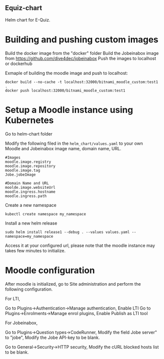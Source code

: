 ## Equiz-chart
Helm chart for E-Quiz.

# Building and pushing custom images

Build the docker image from the "docker" folder
Build the Jobeinabox image from https://github.com/dive4dec/jobeinabox
Push the images to localhost or dockerhub

Exmaple of building the moodle image and push to localhost:
```
docker build --no-cache -t localhost:32000/bitnami_moodle_custom:test1 .
docker push localhost:32000/bitnami_moodle_custom:test1
```

# Setup a Moodle instance using Kubernetes

Go to helm-chart folder

Modify the following filed in the `helm_chart/values.yaml` to your own Moodle and Jobeinabox image name, domain name, URL.
```
#Images
moodle.image.registry
moodle.image.repository
moodle.image.tag
Jobe.jobeImage

#Domain Name and URL
moolde.image.websiteUrl
moodle.ingress.hostname
moodle.ingress.path
```

Create a new namespace
```
kubectl create namespace my_namespace
```
Install a new helm release
```
sudo helm install release1 --debug . --values values.yaml --namespace=my_namespace
```
Access it at your configured url, please note that the moodle instance may takes few minutes to initialize.

# Moodle configuration

After moodle is initialized, go to Site administration and perform the following configuration.

For LTI,

Go to Plugins->Authentication->Manage authentication, Enable LTI
Go to Plugins->Enrolments->Manage enrol plugins, Enable Publish as LTI tool


For Jobeinabox,

Go to Plugins->Question types->CodeRunner,
Modify the field Jobe server" to "jobe",
Modify the Jobe API-key to be blank.

Go to General->Security->HTTP security,
Modify the cURL blocked hosts list to be blank.

















